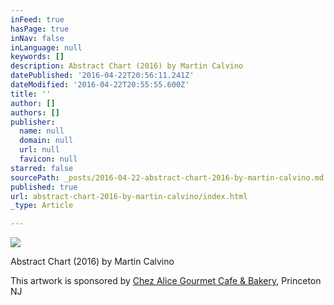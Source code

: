 ```yaml
---
inFeed: true
hasPage: true
inNav: false
inLanguage: null
keywords: []
description: Abstract Chart (2016) by Martin Calvino
datePublished: '2016-04-22T20:56:11.241Z'
dateModified: '2016-04-22T20:55:55.600Z'
title: ''
author: []
authors: []
publisher:
  name: null
  domain: null
  url: null
  favicon: null
starred: false
sourcePath: _posts/2016-04-22-abstract-chart-2016-by-martin-calvino.md
published: true
url: abstract-chart-2016-by-martin-calvino/index.html
_type: Article

---
```

![](https://the-grid-user-content.s3-us-west-2.amazonaws.com/766e71de-47e1-4a9c-8ae8-4e027c644f3f.png)

Abstract Chart (2016) by Martin Calvino

This artwork is sponsored by [Chez Alice Gourmet Cafe & Bakery][0], Princeton NJ

[0]: http://chezalicecafe.com/